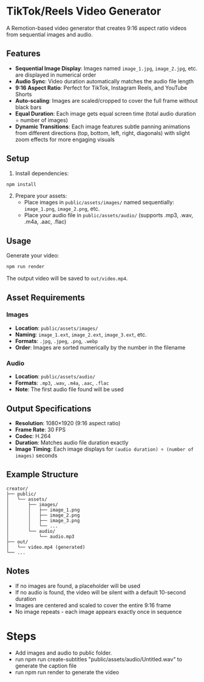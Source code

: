 # TikTok/Reels Video Generator

A Remotion-based video generator that creates 9:16 aspect ratio videos from sequential images and audio.

## Features

- **Sequential Image Display**: Images named `image_1.jpg`, `image_2.jpg`, etc. are displayed in numerical order
- **Audio Sync**: Video duration automatically matches the audio file length
- **9:16 Aspect Ratio**: Perfect for TikTok, Instagram Reels, and YouTube Shorts
- **Auto-scaling**: Images are scaled/cropped to cover the full frame without black bars
- **Equal Duration**: Each image gets equal screen time (total audio duration ÷ number of images)
- **Dynamic Transitions**: Each image features subtle panning animations from different directions (top, bottom, left, right, diagonals) with slight zoom effects for more engaging visuals

## Setup

1. Install dependencies:
```bash
npm install
```

2. Prepare your assets:
   - Place images in `public/assets/images/` named sequentially: `image_1.png`, `image_2.png`, etc.
   - Place your audio file in `public/assets/audio/` (supports .mp3, .wav, .m4a, .aac, .flac)

## Usage

Generate your video:
```bash
npm run render
```

The output video will be saved to `out/video.mp4`.

## Asset Requirements

### Images
- **Location**: `public/assets/images/`
- **Naming**: `image_1.ext`, `image_2.ext`, `image_3.ext`, etc.
- **Formats**: `.jpg`, `.jpeg`, `.png`, `.webp`
- **Order**: Images are sorted numerically by the number in the filename

### Audio
- **Location**: `public/assets/audio/`
- **Formats**: `.mp3`, `.wav`, `.m4a`, `.aac`, `.flac`
- **Note**: The first audio file found will be used

## Output Specifications

- **Resolution**: 1080×1920 (9:16 aspect ratio)
- **Frame Rate**: 30 FPS
- **Codec**: H.264
- **Duration**: Matches audio file duration exactly
- **Image Timing**: Each image displays for `(audio duration) ÷ (number of images)` seconds

## Example Structure

```
creator/
├── public/
│   └── assets/
│       ├── images/
│       │   ├── image_1.png
│       │   ├── image_2.png
│       │   ├── image_3.png
│       │   └── ...
│       └── audio/
│           └── audio.mp3
├── out/
│   └── video.mp4 (generated)
└── ...
```

## Notes

- If no images are found, a placeholder will be used
- If no audio is found, the video will be silent with a default 10-second duration
- Images are centered and scaled to cover the entire 9:16 frame
- No image repeats - each image appears exactly once in sequence



# Steps
- Add images and audio to public folder.
- run npm run create-subtitles "public/assets/audio/Untitled.wav" to generate the caption file
- run npm run render to generate the video